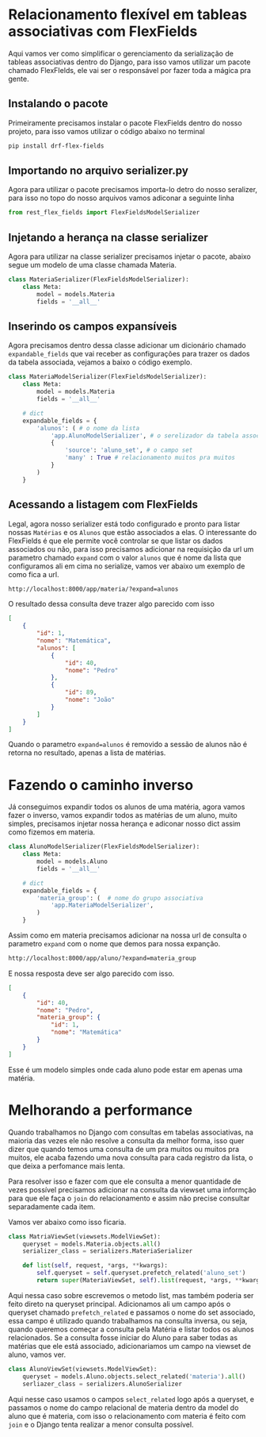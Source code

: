 # Relacionamento flexível em tableas associativas com FlexFields
Aqui vamos ver como simplificar o gerenciamento da serialização de tableas associativas dentro do Django, para isso vamos utilizar um pacote chamado FlexFIelds, ele vai ser o responsável por fazer toda a mágica pra gente.

## Instalando o pacote
Primeiramente precisamos instalar o pacote FlexFields dentro do nosso projeto, para isso vamos utilizar o código abaixo no terminal
```sh
pip install drf-flex-fields
```

## Importando no arquivo serializer.py
Agora para utilizar o pacote precisamos importa-lo detro do nosso seralizer, para isso no topo do nosso arquivos vamos adiconar a seguinte linha
```python
from rest_flex_fields import FlexFieldsModelSerializer
```

## Injetando a herança na classe serializer
Agora para utilizar na classe serializer precisamos injetar o pacote, abaixo segue um modelo de uma classe chamada Materia.
```python
class MateriaSerializer(FlexFieldsModelSerializer):
    class Meta:
        model = models.Materia
        fields = '__all__'
```

## Inserindo os campos expansíveis
Agora precisamos dentro dessa classe adicionar um dicionário chamado ``expandable_fields`` que vai receber as configurações para trazer os dados da tabela associada, vejamos a baixo o código exemplo.
```python
class MateriaModelSerializer(FlexFieldsModelSerializer):
    class Meta:
        model = models.Materia
        fields = '__all__'

    # dict
    expandable_fields = {
        'alunos': ( # o nome da lista
            'app.AlunoModelSerializer', # o serelizador da tabela associada
            {
                'source': 'aluno_set', # o campo set 
                'many' : True # relacionamento muitos pra muitos
            }
        )
    }
```

## Acessando a listagem com FlexFields
Legal, agora nosso serializer está todo configurado e pronto para listar nossas ``Matérias`` e os ``Alunos`` que estão associados a elas.
O interessante do FlexFields é que ele permite você controlar se que listar os dados associados ou não, para isso precisamos adicionar na requisição da url um parametro chamado ``expand`` com o valor ``alunos`` que é nome da lista que configuramos ali em cima no serialize, vamos ver abaixo um exemplo de como fica a url.
```sh
http://localhost:8000/app/materia/?expand=alunos
```
O resultado dessa consulta deve trazer algo parecido com isso

```json
[
    {
        "id": 1,
        "nome": "Matemática",
        "alunos": [
            {
                "id": 40,
                "nome": "Pedro"
            },
            {
                "id": 89,
                "nome": "João"
            }
        ]
    }
]
```
Quando o parametro ``expand=alunos`` é removido a sessão de alunos não é retorna no resultado, apenas a lista de matérias.

# Fazendo o caminho inverso
Já conseguimos expandir todos os alunos de uma matéria, agora vamos fazer o inverso, vamos expandir todos as matérias de um aluno, muito simples, precisamos injetar nossa herança e adiconar nosso dict assim como fizemos em materia.

```python
class AlunoModelSerializer(FlexFieldsModelSerializer):
    class Meta:
        model = models.Aluno
        fields = '__all__'

    # dict
    expandable_fields = {
        'materia_group': (  # nome do grupo associativa
            'app.MateriaModelSerializer',
        )
    }
```

Assim como em materia precisamos adicionar na nossa url de consulta o parametro ``expand`` com o nome que demos para nossa expanção.

```sh
http://localhost:8000/app/aluno/?expand=materia_group
```
E nossa resposta deve ser algo parecido com isso.
```json
[
    {
        "id": 40,
        "nome": "Pedro",
        "materia_group": {
            "id": 1,
            "nome": "Matemática"
        }
    }
]
```
Esse é um modelo simples onde cada aluno pode estar em apenas uma matéria.

# Melhorando a performance
Quando trabalhamos no Django com consultas em tabelas associativas, na maioria das vezes ele não resolve a consulta da melhor forma, isso quer dizer que quando temos uma consulta de um pra muitos ou muitos pra muitos, ele acaba fazendo uma nova consulta para cada registro da lista, o que deixa a perfomance mais lenta.

Para resolver isso e fazer com que ele consulta a menor quantidade de vezes possível precisamos adicionar na consulta da viewset uma informção para que ele faça o ``join`` do relacionamento e assim não precise consultar separadamente cada item.

Vamos ver abaixo como isso ficaria.

```python
class MatriaViewSet(viewsets.ModelViewSet):
    queryset = models.Materia.objects.all()
    serializer_class = serializers.MateriaSerializer

    def list(self, request, *args, **kwargs):
        self.queryset = self.queryset.prefetch_related('aluno_set')
        return super(MateriaViewSet, self).list(request, *args, **kwargs)
```

Aqui nessa caso sobre escrevemos o metodo list, mas também poderia ser feito direto na queryset principal.
Adicionamos ali um campo após o queryset chamado ``prefetch_related`` e passamos o nome do set associado, essa campo é utilizado quando trabalhamos na consulta inversa, ou seja, quando queremos começar a consulta pela Matéria e listar todos os alunos relacionados.
Se a consulta fosse iniciar do Aluno para saber todas as matérias que ele está associado, adicionariamos um campo na viewset de aluno, vamos ver.

```python
class AlunoViewSet(viewsets.ModelViewSet):
    queryset = models.Aluno.objects.select_related('materia').all()
    serliazer_class = serializers.AlunoSerializer
```

Aqui nesse caso usamos o campos ``select_related`` logo após a queryset, e passamos o nome do campo relacional de materia dentro da model do aluno que é materia, com isso o relacionamento com materia é feito com ``join`` e o Django tenta realizar a menor consulta possível.